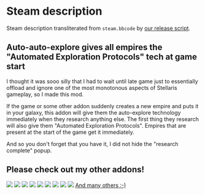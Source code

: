 # Steam description

[//]: # (start)
Steam description transliterated from `steam.bbcode` by [our release script](https://raw.githubusercontent.com/stellaris-mods/scripts/master/stlrel).

## **Auto\-auto\-explore gives all empires the "Automated Exploration Protocols" tech at game start**

I thought it was sooo silly that I had to wait until late game just to essentially offload and ignore one of the most monotonous aspects of Stellaris gameplay, so I made this mod\.

If the game or some other addon suddenly creates a new empire and puts it in your galaxy, this addon will give them the auto\-explore technology immediately when they research anything else\. The first thing they research will also give them "Automated Exploration Protocols"\. Empires that are present at the start of the game get it immediately\.

And so you don't forget that you have it, I did not hide the "research complete" popup\.

## Please check out my other addons\!
[![](http://i\.imgur\.com/XLkY9rP\.png)](http://steamcommunity\.com/sharedfiles/filedetails/?id=786514324) [![](http://i\.imgur\.com/HB3mzUd\.png)](http://steamcommunity\.com/sharedfiles/filedetails/?id=790840932)
[![](http://i\.imgur\.com/QbwKam7\.png)](http://steamcommunity\.com/sharedfiles/filedetails/?id=787280885) [![](http://i\.imgur\.com/Qowgmu2\.png)](http://steamcommunity\.com/sharedfiles/filedetails/?id=785719197)
[![](http://i\.imgur\.com/557d0qz\.png)](http://steamcommunity\.com/sharedfiles/filedetails/?id=776095610) [![](http://i\.imgur\.com/c85HK9A\.png)](http://steamcommunity\.com/sharedfiles/filedetails/?id=785582857)
[![](http://i\.imgur\.com/hGJdX51\.png)](http://steamcommunity\.com/sharedfiles/filedetails/?id=779729987) [![](http://i\.imgur\.com/HmbP3Gd\.png)](http://steamcommunity\.com/sharedfiles/filedetails/?id=796214744)
[![](http://i\.imgur\.com/IVM6B6g\.png)](http://steamcommunity\.com/sharedfiles/filedetails/?id=799159083)
[And many others :\-)](http://steamcommunity\.com/workshop/filedetails/?id=779739023)


[//]: # (stop)
